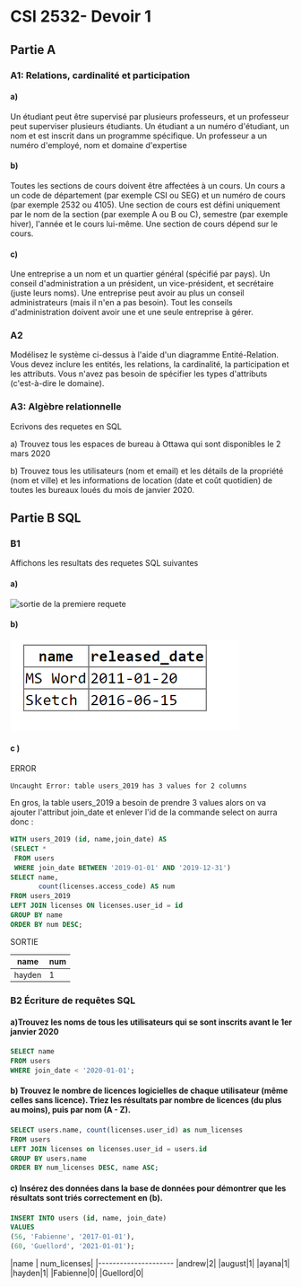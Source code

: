 # CSI 2532- Devoir 1

## Partie A
### A1: Relations, cardinalité et participation

#### a)
Un étudiant peut être supervisé par plusieurs professeurs, et un professeur peut
superviser plusieurs étudiants. Un étudiant a un numéro d'étudiant, un nom et est inscrit dans
un programme spécifique. Un professeur a un numéro d'employé, nom et domaine d'expertise


#### b)
Toutes les sections de cours doivent être affectées à un cours. Un cours a un code
de département (par exemple CSI ou SEG) et un numéro de cours (par exemple 2532 ou 4105).
Une section de cours est défini uniquement par le nom de la section (par exemple A ou B ou C),
semestre (par exemple hiver), l'année et le cours lui-même. Une section de cours dépend sur le
cours.

#### c)
Une entreprise a un nom et un quartier général (spécifié par pays). Un conseil d'administration a
un président, un vice-président, et secrétaire (juste leurs noms). Une entreprise peut avoir au
plus un conseil administrateurs (mais il n'en a pas besoin). Tout les conseils d'administration
doivent avoir une et une seule entreprise à gérer.

### A2
Modélisez le système ci-dessus à l'aide d'un diagramme Entité-Relation. Vous devez inclure les
entités, les relations, la cardinalité, la participation et les attributs. Vous n'avez pas besoin de
spécifier les types d'attributs (c'est-à-dire le domaine).

### A3: Algèbre relationnelle
Ecrivons des requetes en SQL

a) Trouvez tous les espaces de bureau à Ottawa qui sont disponibles le 2 mars 2020

b) Trouvez tous les utilisateurs (nom et email) et les détails de la propriété (nom et
ville) et les informations de location (date et coût quotidien) de toutes les bureaux loués du mois
de janvier 2020.

## Partie B  SQL
### B1
Affichons les resultats des requetes SQL suivantes
#### a)
![sortie de la premiere requete](images/im1.png)

#### b)
![sortie de la deuxieme requete](img/im1.png)

#### c )
ERROR
```
Uncaught Error: table users_2019 has 3 values for 2 columns
```
En gros, la table users_2019 a besoin de prendre 3 values alors on va ajouter l'attribut join_date et enlever l'id de la commande select on aurra donc :
```sql
WITH users_2019 (id, name,join_date) AS
(SELECT *
 FROM users
 WHERE join_date BETWEEN '2019-01-01' AND '2019-12-31')
SELECT name,
       count(licenses.access_code) AS num
FROM users_2019
LEFT JOIN licenses ON licenses.user_id = id
GROUP BY name
ORDER BY num DESC;
```
SORTIE

|name  |num|
|------|---|
|hayden|1  |


### B2 Écriture de requêtes SQL

#### a)Trouvez les noms de tous les utilisateurs qui se sont inscrits avant le 1er janvier 2020

```sql
SELECT name
FROM users
WHERE join_date < '2020-01-01';
```

#### b) Trouvez le nombre de licences logicielles de chaque utilisateur (même celles sans licence). Triez les résultats par nombre de licences (du plus au moins), puis par nom (A - Z).

```sql
SELECT users.name, count(licenses.user_id) as num_licenses
FROM users
LEFT JOIN licenses on licenses.user_id = users.id
GROUP BY users.name
ORDER BY num_licenses DESC, name ASC;
```
#### c) Insérez des données dans la base de données pour démontrer que les résultats sont triés correctement en (b).
```sql
INSERT INTO users (id, name, join_date)
VALUES
(56, 'Fabienne', '2017-01-01'),
(60, 'Guellord', '2021-01-01');
```
|name  | num_licenses|
|---------------------
|andrew|2|
|august|1|
|ayana|1|
|hayden|1|
|Fabienne|0|
|Guellord|0|
